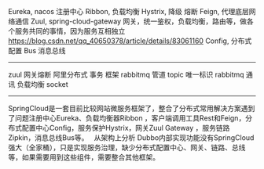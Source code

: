 Eureka, nacos 注册中心
Ribbon, 负载均衡
Hystrix, 降级 熔断
Feign, 代理底层网络通信
Zuul, spring-cloud-gateway  网关，统一鉴权，负载均衡，路由等，做各个服务共同的事情，因为服务互相独立
https://blog.csdn.net/qq_40650378/article/details/83061160
Config, 分布式配置
Bus 消息总线

-------------------------------------------------------------

zuul 网关熔断
阿里分布式 事务 框架
rabbitmq  管道 topic
唯一标识
rabbitmq 通讯 负载均衡 socket

-------------------------------------------------------------

SpringCloud是一套目前比较网站微服务框架了，整合了分布式常用解决方案遇到了问题注册中心Eureka、负载均衡器Ribbon ，客户端调用工具Rest和Feign，分布式配置中心Config，服务保护Hystrix，网关Zuul Gateway ，服务链路Zipkin，消息总线Bus等。
 
从架构上分析
Dubbo内部实现功能没有SpringCloud强大（全家桶），只是实现服务治理，缺少分布式配置中心、网关、链路、总线等，如果需要用到这些组件，需要整合其他框架。

